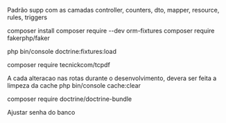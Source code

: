 Padrão supp com as camadas controller, counters, dto, mapper, resource, rules, triggers

composer install
composer require --dev orm-fixtures
composer require fakerphp/faker


php bin/console doctrine:fixtures:load

composer require tecnickcom/tcpdf


A cada alteracao nas rotas durante o desenvolvimento, devera ser feita a limpeza da cache
php bin/console cache:clear

composer require doctrine/doctrine-bundle

Ajustar senha do banco